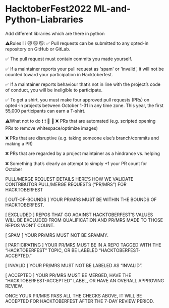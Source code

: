 # HacktoberFest2022  ML-and-Python-Liabraries

Add different libraries which are there in python


⚠️Rules ❕ ❕ 😼 😼 😼:
✅ Pull requests can be submitted to any opted-in repository on GitHub or GitLab.

✅ The pull request must contain commits you made yourself.

✅ If a maintainer reports your pull request as 'spam' or 'invalid', it will not be counted toward your participation in Hacktoberfest.

✅ If a maintainer reports behaviour that’s not in line with the project’s code of conduct, you will be ineligible to participate.

✅ To get a shirt, you must make four approved pull requests (PRs) on opted-in projects between October 1-31 in any time zone. This year, the first 55,000 participants can earn a T-shirt.

⚠️What not to do ❗ ❗ 😤 😤
❌ PRs that are automated (e.g. scripted opening PRs to remove whitespace/optimize images)

❌ PRs that are disruptive (e.g. taking someone else’s branch/commits and making a PR)

❌ PRs that are regarded by a project maintainer as a hindrance vs. helping

❌ Something that’s clearly an attempt to simply +1 your PR count for October


PULL/MERGE REQUEST DETAILS
HERE’S HOW WE VALIDATE CONTRIBUTOR PULL/MERGE REQUESTS (“PR/MRS”) FOR HACKTOBERFEST


[ OUT-OF-BOUNDS ]
YOUR PR/MRS MUST BE WITHIN THE BOUNDS OF HACKTOBERFEST.

[ EXCLUDED ]
REPOS THAT GO AGAINST HACKTOBERFEST’S VALUES WILL BE EXCLUDED FROM QUALIFICATION AND PR/MRS MADE TO THOSE REPOS WON’T COUNT.

[ SPAM ]
YOUR PR/MRS MUST NOT BE SPAMMY.

[ PARTICIPATING ]
YOUR PR/MRS MUST BE IN A REPO TAGGED WITH THE “HACKTOBERFEST” TOPIC, OR BE LABELED “HACKTOBERFEST-ACCEPTED.”

[ INVALID ]
YOUR PR/MRS MUST NOT BE LABELED AS “INVALID”.

[ ACCEPTED ]
YOUR PR/MRS MUST BE MERGED, HAVE THE “HACKTOBERFEST-ACCEPTED” LABEL, OR HAVE AN OVERALL APPROVING REVIEW.

ONCE YOUR PR/MRS PASS ALL THE CHECKS ABOVE, IT WILL BE ACCEPTED FOR HACKTOBERFEST AFTER THE 7-DAY REVIEW PERIOD.
